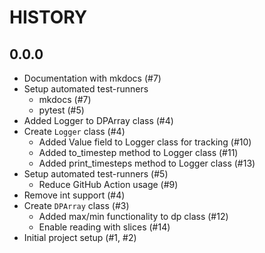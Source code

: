 # HISTORY

## 0.0.0

- Documentation with mkdocs (#7)
- Setup automated test-runners
    - mkdocs (#7)
    - pytest (#5)
- Added Logger to DPArray class (#4)
- Create ``Logger`` class (#4)
  - Added Value field to Logger class for tracking (#10)
  - Added to_timestep method to Logger class (#11)
  - Added print_timesteps method to Logger class (#13)
- Setup automated test-runners (#5)
    - Reduce GitHub Action usage (#9)
- Remove int support (#4)
- Create ``DPArray`` class (#3)
  - Added max/min functionality to dp class (#12)
  - Enable reading with slices (#14)
- Initial project setup (#1, #2)
